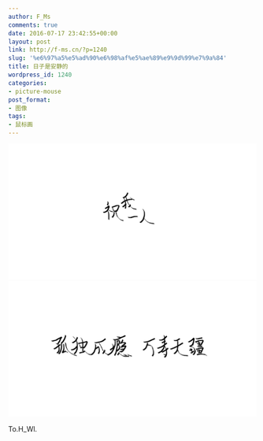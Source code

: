 ```yaml
---
author: F_Ms
comments: true
date: 2016-07-17 23:42:55+00:00
layout: post
link: http://f-ms.cn/?p=1240
slug: '%e6%97%a5%e5%ad%90%e6%98%af%e5%ae%89%e9%9d%99%e7%9a%84'
title: 日子是安静的
wordpress_id: 1240
categories:
- picture-mouse
post_format:
- 图像
tags:
- 鼠标画
---
```


![20160718_To.H_Wl-03-祝我一人孤独成瘾，万寿无疆](/img/post/wp/2016/07/20160718_To.H_Wl-03-祝我一人孤独成瘾，万寿无疆.png) ![20160718_To.H_Wl-04-祝我一人孤独成瘾，万寿无疆](/img/post/wp/2016/07/20160718_To.H_Wl-04-祝我一人孤独成瘾，万寿无疆.png)


To.H_Wl.
